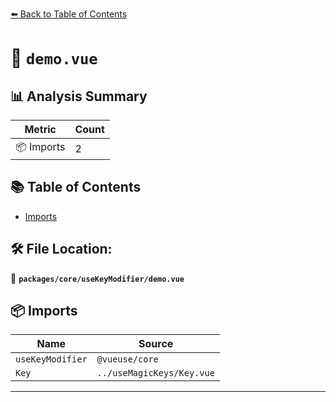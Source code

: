 [⬅️ Back to Table of Contents](../../../index.md)

# 📄 `demo.vue`

## 📊 Analysis Summary

| Metric | Count |
|--------|-------|
| 📦 Imports | 2 |

## 📚 Table of Contents

- [Imports](#imports)

## 🛠️ File Location:
📂 **`packages/core/useKeyModifier/demo.vue`**

## 📦 Imports

| Name | Source |
|------|--------|
| `useKeyModifier` | `@vueuse/core` |
| `Key` | `../useMagicKeys/Key.vue` |


---